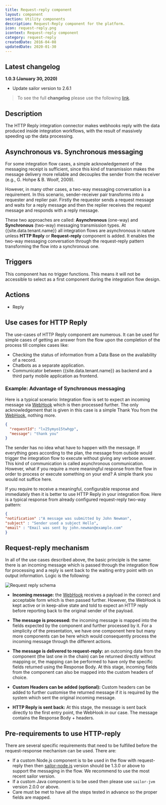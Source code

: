 ```yaml
---
title: Request-reply component
layout: component
section: Utility components
description: Request-Reply component for the platform.
icon: request-reply.png
icontext: Request-reply component
category: request-reply
createdDate: 2016-04-08
updatedDate: 2020-01-30
---
```

## Latest changelog

**1.0.3 (January 30, 2020)**

* Update sailor version to 2.6.1

> To see the full **changelog** please use the following [link](/components/request-reply/changelog).

## Description

The HTTP Reply integration connector makes webhooks reply with the data produced
inside integration workflows, with the result of massively speeding up the data processing.

## Asynchronous vs. Synchronous messaging

For some integration flow cases, a simple acknowledgement of the messaging receipt
is sufficient, since this kind of transmission makes the message delivery more
reliable and decouples the sender from the receiver (e.g., G. Hohpe & B. Woolf, 2009).

However, in many other cases, a two-way messaging conversation is a requirement.
In this scenario, sender-receiver pair transforms into a requester and replier
pair. Firstly the requestor sends a request message and waits for a reply message
and then the replier receives the request message and responds with a reply message.

These two approaches are called: **Asynchronous** (one-way) and **Synchronous**
(two-way) messaging transmission types. At {{site.data.tenant.name}} all
integration flows are asynchronous in nature unless **HTTP Reply** or
**Request-reply** component is added. It enables the two-way messaging conversation
through the request-reply pattern transforming the flow into a synchronous one.

## Triggers

This component has no trigger functions. This means it will not be accessible to
select as a first component during the integration flow design.

## Actions

  * Reply

## Use cases for HTTP Reply

The use-cases of HTTP Reply component are numerous. It can be used for simple
cases of getting an answer from the flow upon the completion of the process till
complex cases like:

  * Checking the status of information from a Data Base on the availability of a record.
  * Chatbots as a separate application.
  * Communicator between {{site.data.tenant.name}} as backend and a third party mobile application as frontend.


### Example: Advantage of Synchronous messaging

Here is a typical scenario: Integration flow is set to expect an incoming message via [WebHook](/components/webhook/) which is then processed further. The only acknowledgement that is given in this case is a simple Thank You from the [WebHook](/components/webhook/), nothing more.

```json
{
  "requestId": "lv25ymyo15twhgp",
  "message": "thank you"
}
```

The sender has no idea what have to happen with the message. If everything goes according to the plan, the message from outside would trigger the integration flow to execute without giving any verbose answer. This kind of communication is called asynchronous communication. However, what if you require a more meaningful response from the flow in order to process or execute something on your end? A simple thank you would not suffice here.

If you require to receive a meaningful, configurable response and immediately then it is better to use HTTP Reply in your integration flow. Here is a typical response from already configured request-reply two-way pattern:

```json
{
"notification" :"A message was submitted by John Newman",
"subject" : "Sender used a subject Hello",
"email" : "Email was sent by john.newman@example.com"
}
```
## Request-reply mechanism

In all of the use cases described above, the basic principle is the same: there is an incoming message which is passed through the integration flow for processing and a reply is sent back to the waiting entry point with on output information. Logic is the following:

![Request reply schema](img/request-reply-schema.png)

* **Incoming message:** the [WebHook](/getting-started/webhooks-flow) receives a payload in the correct and acceptable form which is then passed further. However, the WebHook is kept active or in keep-alive state and told to expect an HTTP reply before reporting back to the original sender of the payload.

* **The message is processed:** the incoming message is mapped into the fields expected by the component and further processed by it. For a simplicity of the presentation, we have one component here but many more components can be here which would consequently process the incoming message through the different actions.

* **The message is delivered to request-reply:** an outcoming data from the component (the last one in the chain) can be returned directly without mapping or, the mapping can be performed to have only the specific fields returned using the Response Body. At this stage, incoming fields from the component can also be mapped into the custom headers of choice.

* **Custom Headers can be added (optional):** Custom headers can be added to further customise the returned message if it is required by the system which sent the original incoming message.

* **HTTP Reply is sent back:** At this stage, the message is sent back directly to the first entry point, the WebHook in our case. The message contains the Response Body + headers.

## Pre-requirements to use HTTP-reply

There are several specific requirements that need to be fulfilled before the
request-response mechanism can be used. There are:

*   If a custom Node.js component is to be used in the flow with request-reply then then [sailor-node.js](/references/sailor-compatibility-matrix) version should be 1.3.0 or above to support the messaging in the flow. We recommend to use the most recent sailor version.
*   If a custom Java component is to be used then please use `sailor-jvm` version 2.0.0 or above.
*   Care must be met to have all the steps tested in advance so the proper fields are mapped.
